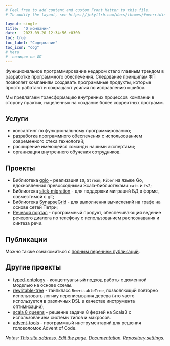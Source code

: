 ```yaml
---
# Feel free to add content and custom Front Matter to this file.
# To modify the layout, see https://jekyllrb.com/docs/themes/#overriding-theme-defaults

layout: single
title:  "О компании"
date:   2023-09-20 12:34:56 +0300
toc: true
toc_label: "Содержание"
toc_icon: "cog"
# Мета
#  позиция по ФП
---
```


Функциональное программирование недаром стало главным трендом в разработке программного обеспечения. Следование принципам ФП позволяет компаниям создавать программные продукты, которые просто работают и сокращают усилия по исправлению ошибок.

Мы предлагаем трансформацию внутренних процессов компании в сторону практик, нацеленных на создание более корректных программ.

## Услуги

- консалтинг по функциональному программированию;
- разработка программного обеспечения с использованием современного стека технологий;
- расширение имеющейся команды нашими экспертами;
- организация внутреннего обучения сотрудников.

## Проекты

- Библиотека [goio](https://github.com/Primetalk/goio) - реализация `IO`, `Stream`, `Fiber` на языке Go, вдохновлённая превосходными Scala-библиотеками `cats` и `fs2`;
- Библиотека [slick-migration](https://github.com/Primetalk/slick-migration) - для поддержки миграций БД в форме, совместимой с git;
- Библиотека [SynapseGrid](https://github.com/Primetalk/SynapseGrid) - для выполнения вычислений на графе на основе сетей Петри;
- [Речевой портал](/speechportal/technologies.html) - программный продукт, обеспечивающий ведение речевого диалога по телефону с использованием распознавания и синтеза речи.

## Публикации

Можно также ознакомиться с [полным перечнем публикаций](https://primetalk.github.io/talks/).

## Другие проекты

- [typed-ontology](https://github.com/Primetalk/typed-ontology) - концептуальный подход работы с доменной моделью на основе схемы.
- [rewritable-tree](https://github.com/Primetalk/rewritable-tree) - тайпкласс `RewritableTree`, позволяющий повторно использовать логику переписывания дерева (что часто используется в различных DSL в качестве инструмента оптимизации);
- [scala 8 queens](https://github.com/Primetalk/scala8queens) - решение задачи 8 ферзей на Scala3 с использованием системы типов и макросов.
- [advent-tools](https://github.com/Primetalk/advent-tools) - программный инструментарий для решения головоломок Advent of Code.


*Notes: [This site address](https://primetalk.github.io/). [Edit the page](https://github.com/Primetalk/primetalk.github.io/edit/master/README.md). [Documentation](https://help.github.com/categories/github-pages-basics/). [Repository settings](https://github.com/Primetalk/primetalk.github.io/settings).*
